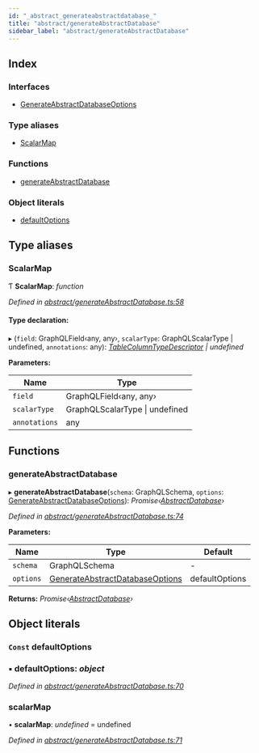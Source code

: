 ```yaml
---
id: "_abstract_generateabstractdatabase_"
title: "abstract/generateAbstractDatabase"
sidebar_label: "abstract/generateAbstractDatabase"
---
```


## Index

### Interfaces

* [GenerateAbstractDatabaseOptions](../interfaces/_abstract_generateabstractdatabase_.generateabstractdatabaseoptions.md)

### Type aliases

* [ScalarMap](_abstract_generateabstractdatabase_.md#scalarmap)

### Functions

* [generateAbstractDatabase](_abstract_generateabstractdatabase_.md#generateabstractdatabase)

### Object literals

* [defaultOptions](_abstract_generateabstractdatabase_.md#const-defaultoptions)

## Type aliases

###  ScalarMap

Ƭ **ScalarMap**: *function*

*Defined in [abstract/generateAbstractDatabase.ts:58](https://github.com/aerogear/graphback/blob/bc616b51/packages/graphql-migrations/src/abstract/generateAbstractDatabase.ts#L58)*

#### Type declaration:

▸ (`field`: GraphQLField‹any, any›, `scalarType`: GraphQLScalarType | undefined, `annotations`: any): *[TableColumnTypeDescriptor](../interfaces/_abstract_getcolumntypefromscalar_.tablecolumntypedescriptor.md) | undefined*

**Parameters:**

Name | Type |
------ | ------ |
`field` | GraphQLField‹any, any› |
`scalarType` | GraphQLScalarType &#124; undefined |
`annotations` | any |

## Functions

###  generateAbstractDatabase

▸ **generateAbstractDatabase**(`schema`: GraphQLSchema, `options`: [GenerateAbstractDatabaseOptions](../interfaces/_abstract_generateabstractdatabase_.generateabstractdatabaseoptions.md)): *Promise‹[AbstractDatabase](../interfaces/_abstract_abstractdatabase_.abstractdatabase.md)›*

*Defined in [abstract/generateAbstractDatabase.ts:74](https://github.com/aerogear/graphback/blob/bc616b51/packages/graphql-migrations/src/abstract/generateAbstractDatabase.ts#L74)*

**Parameters:**

Name | Type | Default |
------ | ------ | ------ |
`schema` | GraphQLSchema | - |
`options` | [GenerateAbstractDatabaseOptions](../interfaces/_abstract_generateabstractdatabase_.generateabstractdatabaseoptions.md) | defaultOptions |

**Returns:** *Promise‹[AbstractDatabase](../interfaces/_abstract_abstractdatabase_.abstractdatabase.md)›*

## Object literals

### `Const` defaultOptions

### ▪ **defaultOptions**: *object*

*Defined in [abstract/generateAbstractDatabase.ts:70](https://github.com/aerogear/graphback/blob/bc616b51/packages/graphql-migrations/src/abstract/generateAbstractDatabase.ts#L70)*

###  scalarMap

• **scalarMap**: *undefined* = undefined

*Defined in [abstract/generateAbstractDatabase.ts:71](https://github.com/aerogear/graphback/blob/bc616b51/packages/graphql-migrations/src/abstract/generateAbstractDatabase.ts#L71)*
